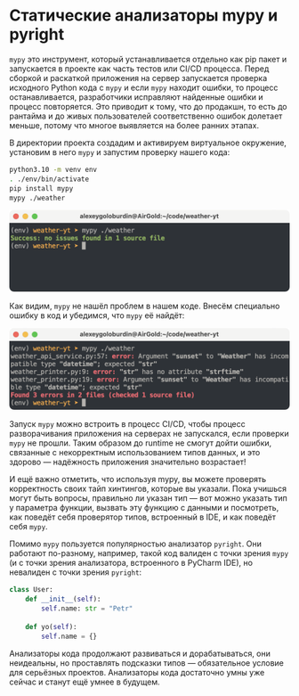 # Статические анализаторы mypy и pyright

`mypy` это инструмент, который устанавливается отдельно как pip пакет и запускается в проекте как часть тестов или CI/CD процесса. Перед сборкой и раскаткой приложения на сервер запускается проверка исходного Python кода с `mypy` и если `mypy` находит ошибки, то процесс останавливается, разработчики исправляют найденные ошибки и процесс повторяется. Это приводит к тому, что до продакшн, то есть до рантайма и до живых пользователей соответственно ошибок долетает меньше, потому что многое выявляется на более ранних этапах.

В директории проекта создадим и активируем виртуальное окружение, установим в него `mypy` и запустим проверку нашего кода:

```bash
python3.10 -m venv env
. ./env/bin/activate
pip install mypy
mypy ./weather
```

![](../images/mypy_example01.png)

Как видим, `mypy` не нашёл проблем в нашем коде. Внесём специально ошибку в код и убедимся, что `mypy` её найдёт:

![](../images/mypy_example02.png)

Запуск `mypy` можно встроить в процесс CI/CD, чтобы процесс разворачивания приложения на серверах не запускался, если проверки `mypy` не прошли. Таким образом до runtime не смогут дойти ошибки, связанные с некорректным использованием типов данных, и это здорово — надёжность приложения значительно возрастает!

И ещё важно отметить, что используя mypy, вы можете проверять корректность своих тайп хинтингов, которые вы указали. Пока учишься могут быть вопросы, правильно ли указан тип — вот можно указать тип у параметра функции, вызвать эту функцию с данными и посмотреть, как поведёт себя проверятор типов, встроенный в IDE, и как поведёт себя `mypy`.

Помимо `mypy` пользуется популярностью анализатор `pyright`. Они работают по-разному, например, такой код валиден с точки зрения `mypy` (и с точки зрения анализатора, встроенного в PyCharm IDE), но невалиден с точки зрения `pyright`:

```python
class User:
    def __init__(self):
        self.name: str = "Petr"

    def yo(self):
        self.name = {}
```

Анализаторы кода продолжают развиваться и дорабатываться, они неидеальны, но проставлять подсказки типов — обязательное условие для серьёзных проектов. Анализаторы кода достаточно умны уже сейчас и станут ещё умнее в будущем.


